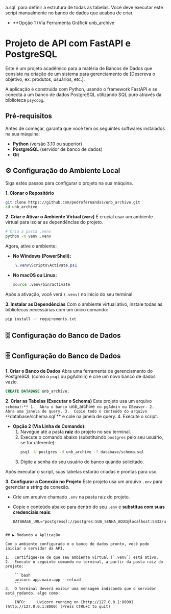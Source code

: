 a.sql` para definir a estrutura de todas as tabelas. Você deve executar este script manualmente no banco de dados que acabou de criar.

* **Opção 1 (Via Ferramenta Gráfic# unb_archive

# Projeto de API com FastAPI e PostgreSQL

Este é um projeto acadêmico para a matéria de Bancos de Dados que consiste na criação de um sistema para gerenciamento de [Descreva o objetivo, ex: produtos, usuários, etc.].

A aplicação é construída com Python, usando o framework FastAPI e se conecta a um banco de dados PostgreSQL utilizando SQL puro através da biblioteca `psycopg`.

## Pré-requisitos

Antes de começar, garanta que você tem os seguintes softwares instalados na sua máquina:

* **Python** (versão 3.10 ou superior)
* **PostgreSQL** (servidor de banco de dados)
* **Git**

## ⚙️ Configuração do Ambiente Local

Siga estes passos para configurar o projeto na sua máquina.

**1. Clonar o Repositório**
```bash
git clone https://github.com/pedrofernandss/unb_archive.git
cd unb_archive
```

**2. Criar e Ativar o Ambiente Virtual (`venv`)**
É crucial usar um ambiente virtual para isolar as dependências do projeto.

```bash
# Cria a pasta .venv
python -m venv .venv
```

Agora, ative o ambiente:
* **No Windows (PowerShell):**
    ```powershell
    .\.venv\Scripts\Activate.ps1
    ```
* **No macOS ou Linux:**
    ```bash
    source .venv/bin/activate
    ```
Após a ativação, você verá `(.venv)` no início do seu terminal.

**3. Instalar as Dependências**
Com o ambiente virtual ativo, instale todas as bibliotecas necessárias com um único comando:
```bash
pip install -r requirements.txt
```

## 🗄️ Configuração do Banco de Dados

## 🗄️ Configuração do Banco de Dados

**1. Criar o Banco de Dados**
Abra uma ferramenta de gerenciamento do PostgreSQL (como o `psql` ou pgAdmin) e crie um novo banco de dados vazio.
```sql
CREATE DATABASE unb_archive;
```

**2. Criar as Tabelas (Executar o Schema)**
Este projeto usa um arquivo `schema):**
    1.  Abra o banco `unb_archive` no pgAdmin ou DBeaver.
    2.  Abra uma janela de query.
    3.  Copie todo o conteúdo do arquivo **`database/schema.sql`** e cole na janela de query.
    4.  Execute o script.

* **Opção 2 (Via Linha de Comando):**
    1.  Navegue até a pasta **raiz** do projeto no seu terminal.
    2.  Execute o comando abaixo (substituindo `postgres` pelo seu usuário, se for diferente):
        ```bash
        psql -U postgres -d unb_archive -f database/schema.sql
        ```
    3.  Digite a senha do seu usuário do banco quando solicitado.

Após executar o script, suas tabelas estarão criadas e prontas para uso.

**3. Configurar a Conexão no Projeto**
Este projeto usa um arquivo `.env` para gerenciar a string de conexão.

* Crie um arquivo chamado `.env` na pasta raiz do projeto.
* Copie o conteúdo abaixo para dentro do seu `.env` e **substitua com suas credenciais reais**:

    ```env
    DATABASE_URL="postgresql://postgres:SUA_SENHA_AQUI@localhost:5432/unb_archive"
    ```
```

## ▶️ Rodando a Aplicação

Com o ambiente configurado e o banco de dados pronto, você pode iniciar o servidor da API.

1.  Certifique-se de que seu ambiente virtual (`.venv`) está ativo.
2.  Execute o seguinte comando no terminal, a partir da pasta raiz do projeto:

    ```bash
    uvicorn app.main:app --reload
    ```
3.  O terminal deverá exibir uma mensagem indicando que o servidor está rodando, algo como:
    ```
    INFO:     Uvicorn running on [http://127.0.0.1:8000](http://127.0.0.1:8000) (Press CTRL+C to quit)